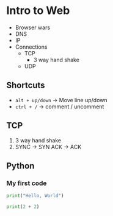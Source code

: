 # Intro to Web

- Browser wars
- DNS
- IP
- Connections
    - TCP
        - 3 way hand shake
    - UDP


## Shortcuts

- `alt + up/down` -> Move line up/down
- `ctrl + /` -> comment / uncomment

## TCP
1. 3 way hand shake
2. SYNC -> SYN ACK -> ACK


## Python

### My first code


```python
print("Hello, World")
```

```python
print(2 + 2)
```
